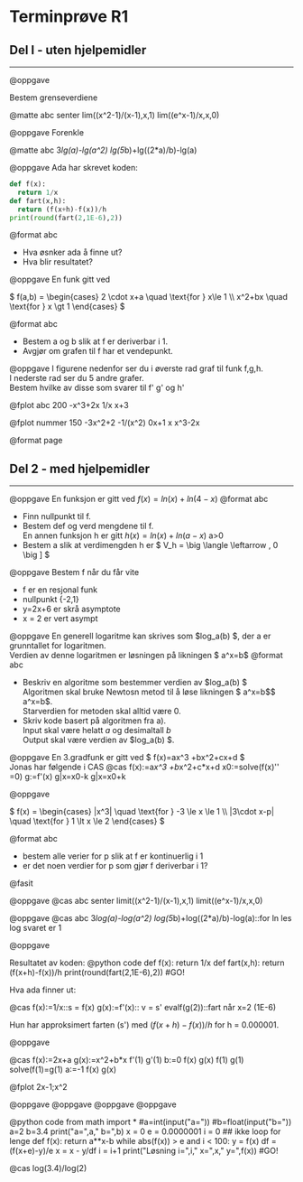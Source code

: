 # Terminprøve R1

## Del I - uten hjelpemidler
---

@oppgave

Bestem grenseverdiene

@matte abc senter
lim((x^2-1)/(x-1),x,1)
lim((e^x-1)/x,x,0)

@oppgave
Forenkle

@matte abc 
3*lg(a)-lg(a^2)
lg(5*b)+lg((2*a)/b)-lg(a)

@oppgave
Ada har skrevet koden:
```python
def f(x):
  return 1/x
def fart(x,h):
  return (f(x+h)-f(x))/h
print(round(fart(2,1E-6),2))
```

@format abc
* Hva øsnker ada å finne ut?
* Hva blir resultatet?

@oppgave
En funk gitt ved

$ 
f(a,b) = 
     \begin{cases}
       2 \cdot x+a \quad \text{for } x\le 1 \\\\
       x^2+bx  \quad \text{for } x \gt 1
     \end{cases}
$

@format abc
* Bestem a og b slik at f er deriverbar i 1.
* Avgjør om grafen til f har et vendepunkt.


@oppgave
I figurene nedenfor ser du i øverste rad graf til funk f,g,h.  
I nederste rad ser du 5 andre grafer.  
Bestem hvilke av disse som svarer til f' g' og h'

@fplot abc 200
-x^3+2x
1/x
x+3


@fplot nummer 150
-3x^2+2
-1/(x^2)
0x+1
x
x^3-2x


@format page


## Del 2 - med hjelpemidler
___

@oppgave
En funksjon er gitt ved $f(x)=ln(x)+ln(4-x)$
@format abc
* Finn nullpunkt til f.
* Bestem def og verd mengdene til f.  
En annen funksjon h er gitt $h(x)=ln(x)+ln(a-x)$ a>0
* Bestem a slik at verdimengden h er 
$ V_h = \big \langle \leftarrow , 0 \big \] $


@oppgave
Bestem f når du får vite
* f er en resjonal funk
* nullpunkt {-2,1}
* y=2x+6 er skrå asymptote
* x = 2 er vert asympt



@oppgave
En generell logaritme kan skrives som $log_a(b) $, der a er grunntallet for logaritmen.  
Verdien av denne logaritmen er løsningen på likningen $ a^x=b$
@format abc
* Beskriv en algoritme som bestemmer verdien av  $log_a(b) $  
Algoritmen skal bruke Newtosn metod til å løse likningen $ a^x=b$$ a^x=b$.  
Starverdien for metoden skal alltid være 0.
* Skriv kode basert på algoritmen fra a).  
Input skal være helatt $a$ og desimaltall $b$  
Output skal være verdien av $log_a(b) $.

@oppgave
En 3.gradfunk er gitt ved $ f(x)=ax^3 +bx^2+cx+d $  
Jonas har følgende i CAS
@cas
f(x):=a*x^3 +b*x^2+c*x+d
x0:=solve(f(x)'' =0)
g:=f'(x)
g|x=x0-k
g|x=x0+k

@oppgave


$ 
f(x) = 
     \begin{cases}
       |x^3| \quad \text{for } -3 \le x \le 1 \\\\
       |3\cdot x-p|  \quad \text{for } 1 \lt x \le 2
     \end{cases}
$

@format abc
* bestem alle verier for p slik at f er kontinuerlig i 1
* er det noen verdier for p som gjør f deriverbar i 1?


@fasit

@oppgave
@cas abc senter
limit((x^2-1)/(x-1),x,1)
limit((e^x-1)/x,x,0)

@oppgave
@cas abc 
3*log(a)-log(a^2)
log(5*b)+log((2*a)/b)-log(a)::for ln les log svaret er 1



@oppgave

Resultatet av koden:
@python code
def f(x):
  return 1/x
def fart(x,h):
  return (f(x+h)-f(x))/h
print(round(fart(2,1E-6),2))
#GO!

Hva ada finner ut:

@cas
f(x):=1/x::s = f(x)
g(x):=f'(x):: v = s'
evalf(g(2))::fart når x=2
(1E-6)

Hun har approksimert farten (s') med $(f(x+h)-f(x))/h$
for h = 0.000001.


@oppgave

@cas
f(x):=2x+a
g(x):=x^2+b*x
f'(1)
g'(1)
b:=0
f(x)
g(x)
f(1)
g(1)
solve(f(1)=g(1)
a:=-1
f(x)
g(x)

@fplot
2x-1;x^2


@oppgave
@oppgave
@oppgave
@oppgave

@python code
from math import *
#a=int(input("a="))
#b=float(input("b="))
a=2
b=3.4
print("a=",a," b=",b)
x = 0
e = 0.0000001
i = 0    ## ikke loop for lenge
def f(x):
  return a**x-b
while abs(f(x)) > e and i < 100:
  y = f(x)
  df = (f(x+e)-y)/e
  x = x -  y/df
  i = i+1
print("Løsning i=",i," x=",x," y=",f(x))
#GO!

@cas
log(3.4)/log(2)





